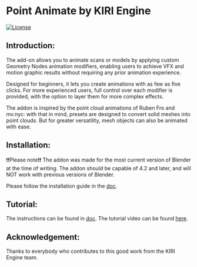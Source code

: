 # Point Animate by KIRI Engine
<a href="./LICENSE">
        <img alt="License" src="https://img.shields.io/badge/License-Apache_2.0-blue.svg"></a>

## Introduction:
The add-on allows you to animate scans or models by applying custom Geometry Nodes animation modifiers, enabling users to achieve VFX and motion graphic results without requiring any prior animation experience.

Designed for beginners, it lets you create animations with as few as five clicks.
For more experienced users, full control over each modifier is provided, with the option to layer them for more complex effects.

The addon is inspired by the point cloud animations of Ruben Fro and mv.nyc: with that in mind, presets are designed to convert solid meshes into point clouds. But for greater versatility, mesh objects can also be animated with ease.

## Installation:
❗❗Please note❗❗ The addon was made for the most current version of Blender at the time of writing. The addon should be capable of 4.2 and later, and will NOT work with previous versions of Blender. 

Please follow the installation guide in the [doc](https://www.kiriengine.app/blender-addon/point-animate).

## Tutorial:
The instructions can be found in [doc](https://www.kiriengine.app/blender-addon/point-animate).
The tutorial video can be found [here](https://youtu.be/ZHhqq5wzsKE).

## Acknowledgement:
Thanks to everybody who contributes to this good work from the KIRI Engine team.
